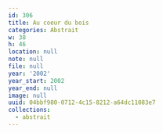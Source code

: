 ```yaml
---
id: 306
title: Au coeur du bois
categories: Abstrait
w: 38
h: 46
location: null
note: null
file: null
year: '2002'
year_start: 2002
year_end: null
image: null
uuid: 04bbf980-0712-4c15-8212-a64dc11083e7
collections:
  - abstrait
---
```



